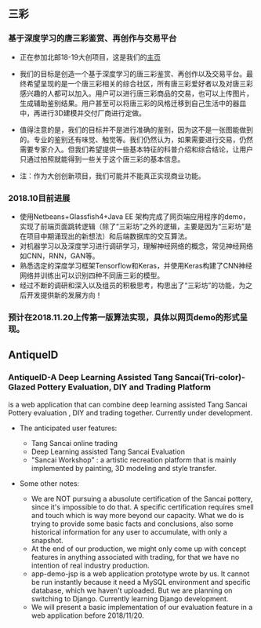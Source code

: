 ## 三彩
### 基于深度学习的唐三彩鉴赏、再创作与交易平台
* 正在参加北邮18-19大创项目，这是我们的[主页](https://win.bupt.edu.cn/program.do?id=120) 

* 我们的目标是创造一个基于深度学习的唐三彩鉴赏、再创作以及交易平台。最终希望呈现的是一个唐三彩相关的综合社区，所有唐三彩爱好者以及对唐三彩感兴趣的人都可以加入。用户可以进行唐三彩商品的交易，也可以上传图片，生成辅助鉴别结果。用户甚至可以将唐三彩的风格迁移到自己生活中的器皿中，再进行3D建模并交付厂商进行定做。

* 值得注意的是，我们的目标并不是进行准确的鉴别，因为这不是一张图能做到的。专业的鉴别还有味觉、触觉等。我们仍然认为，如果需要进行交易，仍然需要专家介入。但我们希望提供一些基本特征的科普介绍和综合结论，让用户只通过拍照就能得到一些关于这个唐三彩的基本信息。

* 注：作为大创创新项目，我们可能并不能真正实现商业功能。

### 2018.10目前进展
* 使用Netbeans+Glassfish4+Java EE 架构完成了网页端应用程序的demo，实现了前端页面跳转逻辑（除了“三彩坊”之外的逻辑，主要是因为“三彩坊”是在项目中期涌现出的新想法）和后端数据库的交互算法。
* 对机器学习以及深度学习进行调研学习，理解神经网络的概念，常见神经网络如CNN，RNN，GAN等。
* 熟悉选定的深度学习框架Tensorflow和Keras，并使用Keras构建了CNN神经网络并训练出可以识别四种不同唐三彩的模型。
* 经过不断的调研和深入以及组员的积极思考，构思出了“三彩坊”的功能，为之后开发提供新的发展方向！

### 预计在2018.11.20上传第一版算法实现，具体以网页demo的形式呈现。



  
## AntiqueID 
### AntiqueID-A Deep Learning Assisted Tang Sancai(Tri-color)-Glazed Pottery Evaluation, DIY and Trading Platform
is a web application that can combine deep learning assisted Tang Sancai Pottery evaluation , DIY and trading together.
Currently under development.

- The anticipated user features:
  - Tang Sancai online trading
  - Deep Learning assisted Tang Sancai Evaluation
  - "Sancai Workshop" : a artistic recreation platform that is mainly implemented by painting, 3D modeling and style transfer. 

- Some other notes:
  - We are NOT pursuing a abusolute certification of the Sancai pottery, since it's impossible to do that. A specific certification requires smell and touch which is way more beyond our capacity. What we do is trying to provide some basic facts and conclusions, also some historical information for any user to accumulate, with only a snapshot.
  - At the end of our production, we might only come up with concept features in anything associated with trading, for that we have no intention of real industry production.
  - app-demo-jsp is a web application prototype wrote by us. It cannot be run instantly because it need a MySQL environment and specific database, which we haven't uploaded. But we are planning on switching to Django. Currently learning Django development.
  - We will present a basic implementation of our evaluation feature in a web application before 2018/11/20.
